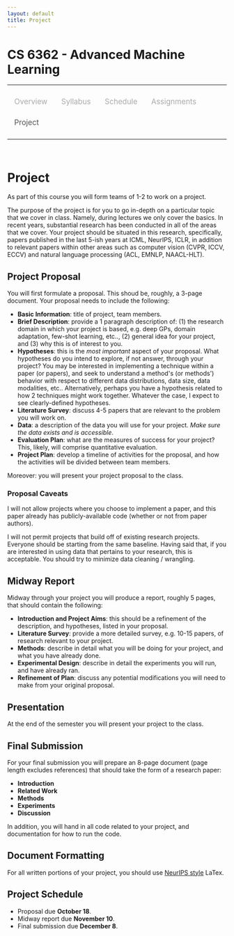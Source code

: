 ```yaml
---
layout: default
title: Project
---
```


<style>
.topnav {
  overflow: hidden;
  background-color: #fdfdfd;
}

.topnav a {
  float: left;
  color: #aaaaaa;
  text-align: center;
  padding: 14px 16px;
  text-decoration: none;
  font-size: 17px;
}

.topnav a:hover {
  color: #555555;
}

.topnav a.active {
  color: #555555;
}
</style>

# CS 6362 - Advanced Machine Learning

---

<div class='topnav'>
  <a href="/teaching/aml/fall2021">Overview</a>
  <a href="/teaching/aml/fall2021/syllabus">Syllabus</a>
  <a href="/teaching/aml/fall2021/schedule">Schedule</a>
  <a href="/teaching/aml/fall2021/assignments">Assignments</a>
  <a class='active' href="/teaching/aml/fall2021/project">Project</a>
</div>

---

<br>

# Project

As part of this course you will form teams of 1-2 to work on a project.

The purpose of the project is for you to go in-depth on a particular topic that we cover in class. Namely, during lectures we only cover the basics. In recent years, substantial research has been conducted in all of the areas that we cover. Your project should be situated in this research, specifically, papers published in the last 5-ish years at ICML, NeurIPS, ICLR, in addition to relevant papers within other areas such as computer vision (CVPR, ICCV, ECCV) and natural language processing (ACL, EMNLP, NAACL-HLT).

## Project Proposal

You will first formulate a proposal. This shoud be, roughly, a 3-page document. Your proposal needs to include the following:

* **Basic Information**: title of project, team members.
* **Brief Description**: provide a 1 paragraph description of: (1) the research domain in which your project is based, e.g. deep GPs, domain adaptation, few-shot learning, etc.., (2) general idea for your project, and (3) why this is of interest to you.
* **Hypotheses**: this is the _most important_ aspect of your proposal. What hypotheses do you intend to explore, if not answer, through your project? You may be interested in implementing a technique within a paper (or papers), and seek to understand a method's (or methods') behavior with respect to different data distributions, data size, data modalities, etc.. Alternatively, perhaps you have a hypothesis related to how 2 techniques might work together. Whatever the case, I expect to see clearly-defined hypotheses.
* **Literature Survey**: discuss 4-5 papers that are relevant to the problem you will work on.
* **Data**: a description of the data you will use for your project. _Make sure the data exists and is accessible_.
* **Evaluation Plan**: what are the measures of success for your project? This, likely, will comprise quantitative evaluation.
* **Project Plan**: develop a timeline of activities for the proposal, and how the activities will be divided between team members.

Moreover: you will present your project proposal to the class.

### Proposal Caveats

I will not allow projects where you choose to implement a paper, and this paper already has publicly-available code (whether or not from paper authors).

I will not permit projects that build off of existing research projects. Everyone should be starting from the same baseline. Having said that, if you are interested in using data that pertains to your research, this is acceptable. You should try to minimize data cleaning / wrangling.

## Midway Report

Midway through your project you will produce a report, roughly 5 pages, that should contain the following:

* **Introduction and Project Aims**: this should be a refinement of the description, and hypotheses, listed in your proposal.
* **Literature Survey**: provide a more detailed survey, e.g. 10-15 papers, of research relevant to your project.
* **Methods**: describe in detail what you will be doing for your project, and what you have already done.
* **Experimental Design**: describe in detail the experiments you will run, and have already ran.
* **Refinement of Plan**: discuss any potential modifications you will need to make from your original proposal.

## Presentation

At the end of the semester you will present your project to the class.

## Final Submission

For your final submission you will prepare an 8-page document (page length excludes references) that should take the form of a research paper:

* **Introduction**
* **Related Work**
* **Methods**
* **Experiments**
* **Discussion**

In addition, you will hand in all code related to your project, and documentation for how to run the code.

## Document Formatting

For all written portions of your project, you should use [NeurIPS style](https://nips.cc/Conferences/2020/PaperInformation/StyleFiles) LaTex.

## Project Schedule

* Proposal due **October 18**.
* Midway report due **November 10**.
* Final submission due **December 8**.
